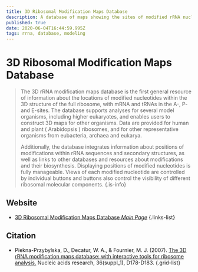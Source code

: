 ```yaml
---
title: 3D Ribosomal Modification Maps Database
description: A database of maps showing the sites of modified rRNA nucleotides in three-dimensional models.
published: true
date: 2020-06-04T16:44:59.995Z
tags: rrna, database, modeling
---
```


# 3D Ribosomal Modification Maps Database

> The 3D rRNA modification maps database is the first general resource of information about the locations of modified nucleotides within the 3D structure of the full ribosome, with mRNA and tRNAs in the A-, P- and E-sites. The database supports analyses for several model organisms, including higher eukaryotes, and enables users to construct 3D maps for other organisms. Data are provided for human and plant ( Arabidopsis ) ribosomes, and for other representative organisms from eubacteria, archaea and eukarya. 
>
> Additionally, the database integrates information about positions of modifications within rRNA sequences and secondary structures, as well as links to other databases and resources about modifications and their biosynthesis. Displaying positions of modified nucleotides is fully manageable. Views of each modified nucleotide are controlled by individual buttons and buttons also control the visibility of different ribosomal molecular components. 
{.is-info}

 

## Website 

- [3D Ribosomal Modification Maps Database *Main Page*](https://people.biochem.umass.edu/fournierlab/3dmodmap/main.php)
 {.links-list}

## Citation 

- Piekna-Przybylska, D., Decatur, W. A., & Fournier, M. J. (2007). [The 3D rRNA modification maps database: with interactive tools for ribosome analysis.](https://academic.oup.com/nar/article/36/suppl_1/D178/2507247) Nucleic acids research, 36(suppl_1), D178-D183.
{.grid-list}